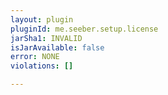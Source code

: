 ```yaml
---
layout: plugin
pluginId: me.seeber.setup.license
jarSha1: INVALID
isJarAvailable: false
error: NONE
violations: []

---
```

